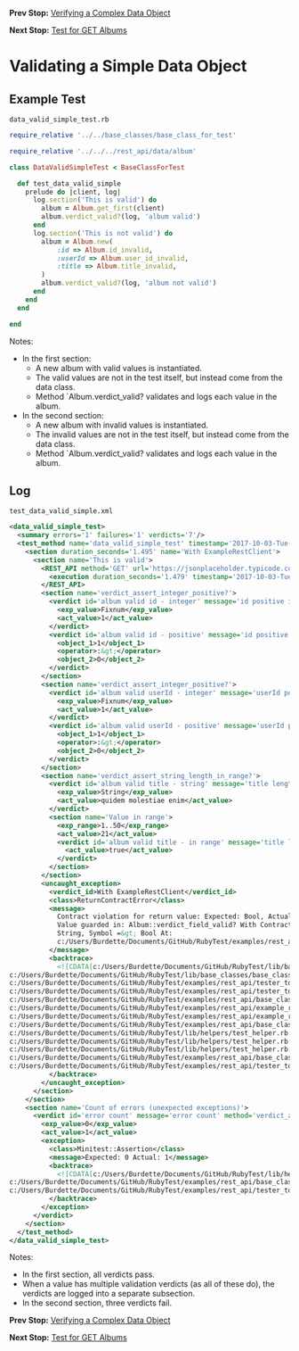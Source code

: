 <!--- GENERATED FILE, DO NOT EDIT --->
**Prev Stop:** [Verifying a Complex Data Object](./DataEqualComplex.md)

**Next Stop:** [Test for GET Albums](./GetAlbums.md)


# Validating a Simple Data Object

## Example Test

<code>data_valid_simple_test.rb</code>
```ruby
require_relative '../../base_classes/base_class_for_test'

require_relative '../../../rest_api/data/album'

class DataValidSimpleTest < BaseClassForTest

  def test_data_valid_simple
    prelude do |client, log|
      log.section('This is valid') do
        album = Album.get_first(client)
        album.verdict_valid?(log, 'album valid')
      end
      log.section('This is not valid') do
        album = Album.new(
            :id => Album.id_invalid,
            :userId => Album.user_id_invalid,
            :title => Album.title_invalid,
        )
        album.verdict_valid?(log, 'album not valid')
      end
    end
  end

end
```

Notes:

- In the first section:
  - A new album with valid values is instantiated.
  - The valid values are not in the test itself, but instead come from the data class.
  - Method `Album.verdict_valid? validates and logs each value in the album.
- In the second section:
  - A new album with invalid values is instantiated.
  - The invalid values are not in the test itself, but instead come from the data class.
  - Method `Album.verdict_valid? validates and logs each value in the album.

## Log

<code>test_data_valid_simple.xml</code>
```xml
<data_valid_simple_test>
  <summary errors='1' failures='1' verdicts='7'/>
  <test_method name='data_valid_simple_test' timestamp='2017-10-03-Tue-17.07.24.173'>
    <section duration_seconds='1.495' name='With ExampleRestClient'>
      <section name='This is valid'>
        <REST_API method='GET' url='https://jsonplaceholder.typicode.com/albums'>
          <execution duration_seconds='1.479' timestamp='2017-10-03-Tue-17.07.24.177'/>
        </REST_API>
        <section name='verdict_assert_integer_positive?'>
          <verdict id='album valid id - integer' message='id positive integer' method='verdict_assert_kind_of?' outcome='passed' volatile='false'>
            <exp_value>Fixnum</exp_value>
            <act_value>1</act_value>
          </verdict>
          <verdict id='album valid id - positive' message='id positive integer' method='verdict_assert_operator?' outcome='passed' volatile='false'>
            <object_1>1</object_1>
            <operator>:&gt;</operator>
            <object_2>0</object_2>
          </verdict>
        </section>
        <section name='verdict_assert_integer_positive?'>
          <verdict id='album valid userId - integer' message='userId positive integer' method='verdict_assert_kind_of?' outcome='passed' volatile='false'>
            <exp_value>Fixnum</exp_value>
            <act_value>1</act_value>
          </verdict>
          <verdict id='album valid userId - positive' message='userId positive integer' method='verdict_assert_operator?' outcome='passed' volatile='false'>
            <object_1>1</object_1>
            <operator>:&gt;</operator>
            <object_2>0</object_2>
          </verdict>
        </section>
        <section name='verdict_assert_string_length_in_range?'>
          <verdict id='album valid title - string' message='title length in range' method='verdict_assert_kind_of?' outcome='passed' volatile='false'>
            <exp_value>String</exp_value>
            <act_value>quidem molestiae enim</act_value>
          </verdict>
          <section name='Value in range'>
            <exp_range>1..50</exp_range>
            <act_value>21</act_value>
            <verdict id='album valid title - in range' message='title length in range' method='verdict_assert?' outcome='passed' volatile='false'>
              <act_value>true</act_value>
            </verdict>
          </section>
        </section>
        <uncaught_exception>
          <verdict_id>With ExampleRestClient</verdict_id>
          <class>ReturnContractError</class>
          <message>
            Contract violation for return value: Expected: Bool, Actual: nil
            Value guarded in: Album::verdict_field_valid? With Contract: Log,
            String, Symbol =&gt; Bool At:
            c:/Users/Burdette/Documents/GitHub/RubyTest/examples/rest_api/data/album.rb:26 
          </message>
          <backtrace>
            <![CDATA[c:/Users/Burdette/Documents/GitHub/RubyTest/lib/base_classes/base_class_for_data.rb:36:in `block in verdict_valid?'
c:/Users/Burdette/Documents/GitHub/RubyTest/lib/base_classes/base_class_for_data.rb:35:in `verdict_valid?'
c:/Users/Burdette/Documents/GitHub/RubyTest/examples/rest_api/tester_tour/tests/data_valid_simple_test.rb:11:in `block (2 levels) in test_data_valid_simple'
c:/Users/Burdette/Documents/GitHub/RubyTest/examples/rest_api/tester_tour/tests/data_valid_simple_test.rb:9:in `block in test_data_valid_simple'
c:/Users/Burdette/Documents/GitHub/RubyTest/examples/rest_api/base_classes/base_class_for_test.rb:13:in `block (2 levels) in prelude'
c:/Users/Burdette/Documents/GitHub/RubyTest/examples/rest_api/example_rest_client.rb:18:in `block in with'
c:/Users/Burdette/Documents/GitHub/RubyTest/examples/rest_api/example_rest_client.rb:14:in `with'
c:/Users/Burdette/Documents/GitHub/RubyTest/examples/rest_api/base_classes/base_class_for_test.rb:12:in `block in prelude'
c:/Users/Burdette/Documents/GitHub/RubyTest/lib/helpers/test_helper.rb:23:in `block (2 levels) in test'
c:/Users/Burdette/Documents/GitHub/RubyTest/lib/helpers/test_helper.rb:22:in `block in test'
c:/Users/Burdette/Documents/GitHub/RubyTest/lib/helpers/test_helper.rb:21:in `test'
c:/Users/Burdette/Documents/GitHub/RubyTest/examples/rest_api/base_classes/base_class_for_test.rb:11:in `prelude'
c:/Users/Burdette/Documents/GitHub/RubyTest/examples/rest_api/tester_tour/tests/data_valid_simple_test.rb:8:in `test_data_valid_simple']]>
          </backtrace>
        </uncaught_exception>
      </section>
    </section>
    <section name='Count of errors (unexpected exceptions)'>
      <verdict id='error count' message='error count' method='verdict_assert_equal?' outcome='failed' volatile='true'>
        <exp_value>0</exp_value>
        <act_value>1</act_value>
        <exception>
          <class>Minitest::Assertion</class>
          <message>Expected: 0 Actual: 1</message>
          <backtrace>
            <![CDATA[c:/Users/Burdette/Documents/GitHub/RubyTest/lib/helpers/test_helper.rb:21:in `test'
c:/Users/Burdette/Documents/GitHub/RubyTest/examples/rest_api/base_classes/base_class_for_test.rb:11:in `prelude'
c:/Users/Burdette/Documents/GitHub/RubyTest/examples/rest_api/tester_tour/tests/data_valid_simple_test.rb:8:in `test_data_valid_simple']]>
          </backtrace>
        </exception>
      </verdict>
    </section>
  </test_method>
</data_valid_simple_test>
```

Notes:

- In the first section, all verdicts pass.
- When a value has multiple validation verdicts (as all of these do), the verdicts are logged into a separate subsection.
- In the second section, three verdicts fail.

**Prev Stop:** [Verifying a Complex Data Object](./DataEqualComplex.md)

**Next Stop:** [Test for GET Albums](./GetAlbums.md)

